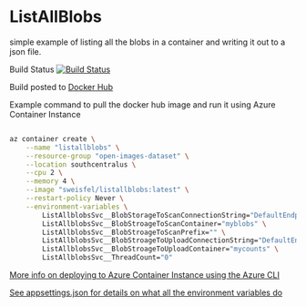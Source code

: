 # ListAllBlobs
simple example of listing all the blobs in a container and writing it out to a json file.

Build Status
[![Build Status](https://shawnweisfeld.visualstudio.com/GitHubPipelines/_apis/build/status/GitHubPipelines-ASP.NET%20Core-CI?branchName=master)](https://shawnweisfeld.visualstudio.com/GitHubPipelines/_build/latest?definitionId=14&branchName=master)

Build posted to [Docker Hub](https://hub.docker.com/r/sweisfel/listallblobs)

Example command to pull the docker hub image and run it using Azure Container Instance

``` bash

az container create \
    --name "listallblobs" \
    --resource-group "open-images-dataset" \
    --location southcentralus \
    --cpu 2 \
    --memory 4 \
    --image "sweisfel/listallblobs:latest" \
    --restart-policy Never \
    --environment-variables \
        ListAllblobsSvc__BlobStorageToScanConnectionString="DefaultEndpointsProtocol=http;AccountName=youracct;AccountKey=yourkey;EndpointSuffix=core.windows.net" \
        ListAllblobsSvc__BlobStroageToScanContainer="myblobs" \
        ListAllblobsSvc__BlobStroageToScanPrefix="" \
        ListAllblobsSvc__BlobStroageToUploadConnectionString="DefaultEndpointsProtocol=http;AccountName=youraccct;AccountKey=yourkey;EndpointSuffix=core.windows.net" \
        ListAllblobsSvc__BlobStroageToUploadContainer="mycounts" \
        ListAllblobsSvc__ThreadCount="0" 

```
[More info on deploying to Azure Container Instance using the Azure CLI](https://docs.microsoft.com/en-us/azure/container-instances/container-instances-quickstart)

[See appsettings.json for details on what all the environment variables do](./ListAllBlobsSvc/appsettings.json)
